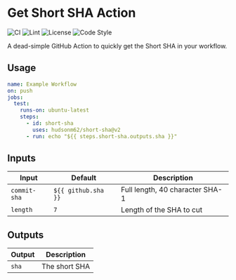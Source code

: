 # Get Short SHA Action

![CI](https://github.com/hudsonm62/short-sha/actions/workflows/ci.yml/badge.svg)
![Lint](https://github.com/hudsonm62/short-sha/actions/workflows/lint.yml/badge.svg)
![License](https://img.shields.io/github/license/hudsonm62/short-sha)
![Code Style](https://img.shields.io/badge/code%20style-prettier-F7B93E?logo=Prettier)

A dead-simple GitHub Action to quickly get the Short SHA in your workflow.

## Usage

```yaml
name: Example Workflow
on: push
jobs:
  test:
    runs-on: ubuntu-latest
    steps:
      - id: short-sha
        uses: hudsonm62/short-sha@v2
      - run: echo "${{ steps.short-sha.outputs.sha }}"
```

## Inputs

| Input        | Default             | Description                     |
| ------------ | ------------------- | ------------------------------- |
| `commit-sha` | `${{ github.sha }}` | Full length, 40 character SHA-1 |
| `length`     | `7`                 | Length of the SHA to cut        |

## Outputs

| Output | Description   |
| ------ | ------------- |
| `sha`  | The short SHA |
